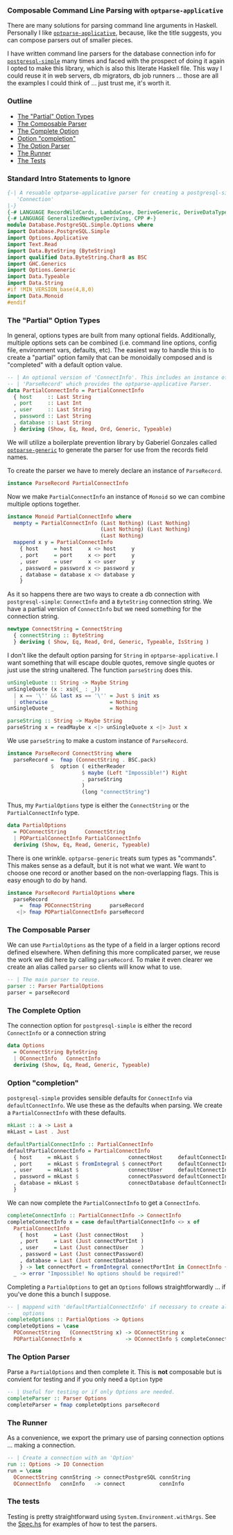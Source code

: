 ### Composable Command Line Parsing with `optparse-applicative`

There are many solutions for parsing command line arguments in Haskell. Personally I like [`optparse-applicative`](https://hackage.haskell.org/package/optparse-applicative-0.12.1.0/), because, like the title suggests, you can compose parsers out of smaller pieces.

I have written command line parsers for the database connection info for [`postgresql-simple`](https://hackage.haskell.org/package/postgresql-simple-0.5.2.1/) many times and faced with the prospect of doing it again I opted to make this library, which is also this literate Haskell file. This way I could reuse it in web servers, db migrators, db job runners ... those are all the examples I could think of ... just trust me, it's worth it.

### Outline
- [The "Partial" Option Types](#partial)
- [The Composable Parser](#parser)
- [The Complete Option](#option)
- [Option "completion"](#completion)
- [The Option Parser](#option-parser)
- [The Runner](#runner)
- [The Tests](#tests)

### Standard Intro Statements to Ignore

```haskell
{-| A resuable optparse-applicative parser for creating a postgresql-simple
   'Connection'  
|-}
{-# LANGUAGE RecordWildCards, LambdaCase, DeriveGeneric, DeriveDataTypeable #-}
{-# LANGUAGE GeneralizedNewtypeDeriving, CPP #-}
module Database.PostgreSQL.Simple.Options where
import Database.PostgreSQL.Simple
import Options.Applicative
import Text.Read
import Data.ByteString (ByteString)
import qualified Data.ByteString.Char8 as BSC
import GHC.Generics
import Options.Generic
import Data.Typeable
import Data.String
#if !MIN_VERSION_base(4,8,0)
import Data.Monoid
#endif
```

### <a name="partial"> The "Partial" Option Types

In general, options types are built from many optional fields. Additionally, multiple options sets can be combined (i.e. command line options, config file, environment vars, defaults, etc). The easiest way to handle this is to create a "partial" option family that can be monoidally composed and is "completed" with a default option value.

```haskell
-- | An optional version of 'ConnectInfo'. This includes an instance of
-- | 'ParseRecord' which provides the optparse-applicative Parser.
data PartialConnectInfo = PartialConnectInfo
  { host     :: Last String
  , port     :: Last Int
  , user     :: Last String
  , password :: Last String
  , database :: Last String
  } deriving (Show, Eq, Read, Ord, Generic, Typeable)
```

We will utilize a boilerplate prevention library by Gaberiel Gonzales called [`optparse-generic`](https://hackage.haskell.org/package/optparse-generic-1.1.3) to generate the parser for use from the records field names.

To create the parser we have to merely declare an instance of `ParseRecord`.

```haskell
instance ParseRecord PartialConnectInfo
```

Now we make `PartialConnectInfo` an instance of `Monoid` so we can combine multiple options together.

```haskell
instance Monoid PartialConnectInfo where
  mempty = PartialConnectInfo (Last Nothing) (Last Nothing)
                              (Last Nothing) (Last Nothing)
                              (Last Nothing)
  mappend x y = PartialConnectInfo
    { host     = host     x <> host     y
    , port     = port     x <> port     y
    , user     = user     x <> user     y
    , password = password x <> password y
    , database = database x <> database y
    }
```

As it so happens there are two ways to create a db connection with `postgresql-simple`: `ConnectInfo` and a `ByteString` connection string. We have a partial version of `ConnectInfo` but we need something for the connection string.

```haskell
newtype ConnectString = ConnectString
  { connectString :: ByteString
  } deriving ( Show, Eq, Read, Ord, Generic, Typeable, IsString )

```

I don't like the default option parsing for `String` in `optparse-applicative`. I want something that will escape double quotes, remove single quotes or just use the string unaltered. The function `parseString` does this.

```haskell
unSingleQuote :: String -> Maybe String
unSingleQuote (x : xs@(_ : _))
  | x == '\'' && last xs == '\'' = Just $ init xs
  | otherwise                    = Nothing
unSingleQuote _                  = Nothing

parseString :: String -> Maybe String
parseString x = readMaybe x <|> unSingleQuote x <|> Just x
```

We use `parseString` to make a custom instance of `ParseRecord`.

```haskell
instance ParseRecord ConnectString where
  parseRecord =  fmap (ConnectString . BSC.pack)
              $  option ( eitherReader
                        $ maybe (Left "Impossible!") Right
                        . parseString
                        )
                        (long "connectString")
```
Thus, my `PartialOptions` type is either the `ConnectString` or the `PartialConnectInfo` type.

```haskell
data PartialOptions
  = POConnectString      ConnectString
  | POPartialConnectInfo PartialConnectInfo
  deriving (Show, Eq, Read, Generic, Typeable)
```

There is one wrinkle. `optparse-generic` treats sum types as "commands". This makes sense as a default, but it is not what we want. We want to choose one record or another based on the non-overlapping flags. This is easy enough to do by hand.

```haskell
instance ParseRecord PartialOptions where
  parseRecord
    =  fmap POConnectString      parseRecord
   <|> fmap POPartialConnectInfo parseRecord
```

### <a name="parser"> The Composable Parser

We can use `PartialOptions` as the type of a field in a larger options record defined elsewhere. When defining this more complicated parser, we reuse the work we did here by calling `parseRecord`. To make it even clearer we create an alias called `parser` so clients will know what to use.

```haskell
-- | The main parser to reuse.
parser :: Parser PartialOptions
parser = parseRecord
```

### <a name="option"> The Complete Option

The connection option for `postgresql-simple` is either the record `ConnectInfo` or a connection string

```haskell
data Options
  = OConnectString ByteString
  | OConnectInfo   ConnectInfo
  deriving (Show, Eq, Read, Generic, Typeable)
```

### <a name="completion"> Option "completion"

`postgresql-simple` provides sensible defaults for `ConnectInfo` via `defaultConnectInfo`. We use these as the defaults when parsing. We create a `PartialConnectInfo` with these defaults.

```haskell
mkLast :: a -> Last a
mkLast = Last . Just

defaultPartialConnectInfo :: PartialConnectInfo
defaultPartialConnectInfo = PartialConnectInfo
  { host     = mkLast $                connectHost     defaultConnectInfo
  , port     = mkLast $ fromIntegral $ connectPort     defaultConnectInfo
  , user     = mkLast $                connectUser     defaultConnectInfo
  , password = mkLast $                connectPassword defaultConnectInfo
  , database = mkLast $                connectDatabase defaultConnectInfo
  }
```

We can now complete the `PartialConnectInfo` to get a `ConnectInfo`.

```haskell
completeConnectInfo :: PartialConnectInfo -> ConnectInfo
completeConnectInfo x = case defaultPartialConnectInfo <> x of
  PartialConnectInfo
    { host     = Last (Just connectHost    )
    , port     = Last (Just connectPortInt )
    , user     = Last (Just connectUser    )
    , password = Last (Just connectPassword)
    , database = Last (Just connectDatabase)
    } -> let connectPort = fromIntegral connectPortInt in ConnectInfo {..}
  _ -> error "Impossible! No options should be required!"
```

Completing a `PartialOptions` to get an `Options` follows straightforwardly ... if you've done this a bunch I suppose.

```haskell
-- | mappend with 'defaultPartialConnectInfo' if necessary to create all
--   options
completeOptions :: PartialOptions -> Options
completeOptions = \case
  POConnectString   (ConnectString x) -> OConnectString x
  POPartialConnectInfo x              -> OConnectInfo $ completeConnectInfo x
```

### <a name="option-parser"> The Option Parser

Parse a `PartialOptions` and then complete it. This is **not** composable but is convient for testing and if you only need a `Option` type

```haskell
-- | Useful for testing or if only Options are needed.
completeParser :: Parser Options
completeParser = fmap completeOptions parseRecord
```

### <a name="runner"> The Runner

As a convenience, we export the primary use of parsing connection options ... making a connection.

```haskell
-- | Create a connection with an 'Option'
run :: Options -> IO Connection
run = \case
  OConnectString connString -> connectPostgreSQL connString
  OConnectInfo   connInfo   -> connect           connInfo
```

### <a name="tests"> The tests

Testing is pretty straightforward using `System.Environment.withArgs`. See the [Spec.hs](/test/Spec.hs) for examples of how to test the parsers.
